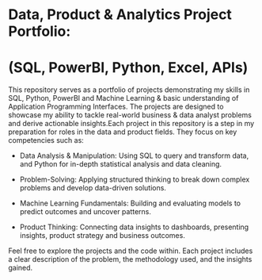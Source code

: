 # Data, Product & Analytics Project Portfolio:
# (SQL, PowerBI, Python, Excel, APIs)
This repository serves as a portfolio of projects demonstrating my skills in SQL, Python, PowerBI and Machine Learning & basic understanding of Application Programming Interfaces. The projects are designed to showcase my ability to tackle real-world business & data analyst problems and derive actionable insights.Each project in this repository is a step in my preparation for roles in the data and product fields. They focus on key competencies such as:

- Data Analysis & Manipulation: Using SQL to query and transform data, and Python for in-depth statistical analysis and data cleaning.

- Problem-Solving: Applying structured thinking to break down complex problems and develop data-driven solutions.

- Machine Learning Fundamentals: Building and evaluating models to predict outcomes and uncover patterns.

- Product Thinking: Connecting data insights to dashboards, presenting insights, product strategy and business outcomes.

Feel free to explore the projects and the code within. Each project includes a clear description of the problem, the methodology used, and the insights gained.
